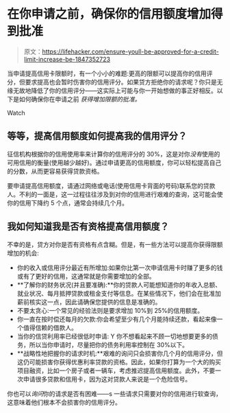 # 在你申请之前，确保你的信用额度增加得到批准

> 原文：<https://lifehacker.com/ensure-youll-be-approved-for-a-credit-limit-increase-be-1847352723>

当申请提高信用卡限额时，有一个小小的难题:更高的限额可以提高你的信用评分，但要求提高也会暂时伤害你的信用评分。如果贷方拒绝你的请求呢？你只是无缘无故地降低了你的信用评分——这实际上可能与你一开始想做的事正好相反。以下是如何确保你在申请之前 *获得增加限额的批准。*

Watch

## **等等，提高信用额度如何提高我的信用评分？**

征信机构根据你的信用使用率来计算你的信用评分的 30%，这是对你*没有*使用的可用信用的衡量(使用越少越好)。通过申请更高的信用额度，你可以轻松提高自己的分数，从而更容易获得贷款资格。

要申请提高信用额度，请通过网络或电话(使用信用卡背面的号码)联系您的贷款人。不利的一面是，这一过程往往涉及到对你的信用进行艰难的查询，这可能会使你的信用下降约 5 个点，通常会持续几个月。

## 我如何知道我是否有资格提高信用额度？

不幸的是，贷方对你是否有资格有点含糊。但是，有一些方法可以提高你获得限额增加的机会:

*   你的收入或信用评分最近有所增加:如果你比第一次申请信用卡时赚了更多的钱或有了更好的信用，这通常就是你需要增加的全部。
*   **了解你的财务状况(并且要准确):**你的贷款人可能想知道你的年收入总额、就业状况、每月抵押贷款或租金支付等信息。在某些情况下，他们会在批准加薪前核实这一点，因此请确保您提供的信息是准确的。
*   不要太贪心:一个常见的经验法则是要求增加 10%到 25%的信用额度。
*   你一直在按时偿还每月的欠款:你会希望至少有几个月能持续还款，看起来像一个值得信赖的借款人。
*   当你的信贷利用率已经很低时申请: Y 你不想看起来不顾一切地想要更多的债务，所以当你申请时，尽量把你的债务利用率控制在 30%以下。
*   **战略性地把握你的请求时机:**艰难的询问只会损害你几个月的信用评分，但这仍可能损害你获得优惠利率贷款的资格。因此，如果你打算为一个大的购买项目融资，比如一个房子或者一辆车，考虑推迟提高信用额度。此外，不要一次申请很多贷款和信用卡，因为这对贷款人来说是一个危险信号。

你也可以*询问*你的请求是否有困难——s 一些请求只需要对你的信用进行软查询，这意味着他们根本不会损害你的信用评分。